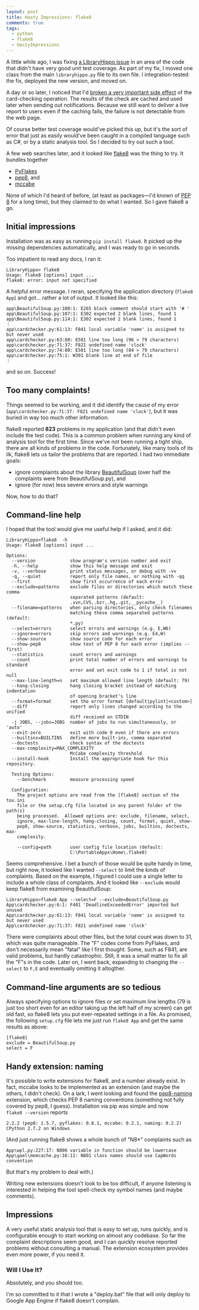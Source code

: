 ```yaml
---
layout: post
title: Hasty Impressions: flake8 
comments: true
tags:
  - python
  - flake8
  - HastyImpressions
---
```


A little while ago, I was fixing [a LibraryHippo issue][originalissue]
in an area of the code that didn't have very good unit test
coverage. As part of my fix, I moved one class from the main
`libraryhippo.py` file to its own file. I integration-tested the fix,
deployed the new version, and moved on.

A day or so later, I noticed that I'd
[broken a very important side effect][missingclock] of the
card-checking operation. The results of the check are cached and used
later when sending out notifications. Because we still want to deliver
a live report to users even if the caching fails, the failure is not
detectable from the web page.

Of course better test coverage would've picked this up, but it's the
sort of error that just as easily would've been caught in a compiled language such as
C#, or by a static analysis tool. So I decided to try out such a tool.

A few web searches later, and it looked like [flake8][flake8] was the
thing to try. It bundles together

* [PyFlakes](https://pypi.python.org/pypi/pyflakes)
* [pep8](https://pypi.python.org/pypi/pep8), and
* [mccabe](https://pypi.python.org/pypi/mccabe)

None of which I'd heard of before, (at least as packages&mdash;I'd
known of [PEP 8](http://legacy.python.org/dev/peps/pep-0008/)  for a
long time), but they claimed to do what I wanted. So I gave
flake8 a go.

## Initial impressions

Installation was as easy as running `pip install flake8`. It picked up
the missing dependencies automatically, and I was ready to go in seconds.

Too impatient to read any docs, I ran it:

<pre><code>LibraryHippo&gt; flake8
Usage: flake8 [options] input ...
flake8: error: input not specified
</code></pre>

A helpful error message. I reran, specifying the application directory
(`flake8 App`) and got&hellip; rather a lot of output. It looked
like this:

<pre><code>app\BeautifulSoup.py:100:1: E265 block comment should start with '# '
app\BeautifulSoup.py:107:1: E302 expected 2 blank lines, found 1
app\BeautifulSoup.py:114:1: E302 expected 2 blank lines, found 1
&vellip;
app\cardchecker.py:61:13: F841 local variable 'name' is assigned to but never used
app\cardchecker.py:63:80: E501 line too long (96 &gt; 79 characters)
app\cardchecker.py:71:37: F821 undefined name 'clock'
app\cardchecker.py:74:80: E501 line too long (84 &gt; 79 characters)
app\cardchecker.py:75:1: W391 blank line at end of file
&vellip;
</code></pre>

and so on. Success!

## Too many complaints!

Things seemed to be working, and it did identify the cause of my error
(`app\cardchecker.py:71:37: F821 undefined name 'clock'`), but it was
buried in way too much other information. 

flake8 reported **823** problems in my application (and that didn't
even include the test code). This is a common problem when running any
kind of analysis tool for the first time. Since we've not been running
a tight ship, there are all kinds of problems in the
code. Fortunately, like many tools of its ilk, flake8 lets us tailor
the problems that are reported. I had two immediate goals:

* ignore complaints about the library 
  [BeautifulSoup](http://www.crummy.com/software/BeautifulSoup/)
  (over half the complaints were from BeautifulSoup.py), and
* ignore (for now) less severe errors and style warnings

Now, how to do that?

## Command-line help

I hoped that the tool would give me useful help if I asked, and it
did:

<pre><code>LibraryHippo&gt;flake8  -h
Usage: flake8 [options] input ...

Options:
  --version             show program's version number and exit
  -h, --help            show this help message and exit
  -v, --verbose         print status messages, or debug with -vv
  -q, --quiet           report only file names, or nothing with -qq
  --first               show first occurrence of each error
  --exclude=patterns    exclude files or directories which match these comma
                        separated patterns (default:
                        .svn,CVS,.bzr,.hg,.git,__pycache__)
  --filename=patterns   when parsing directories, only check filenames
                        matching these comma separated patterns (default:
                        *.py)
  --select=errors       select errors and warnings (e.g. E,W6)
  --ignore=errors       skip errors and warnings (e.g. E4,W)
  --show-source         show source code for each error
  --show-pep8           show text of PEP 8 for each error (implies --first)
  --statistics          count errors and warnings
  --count               print total number of errors and warnings to standard
                        error and set exit code to 1 if total is not null
  --max-line-length=n   set maximum allowed line length (default: 79)
  --hang-closing        hang closing bracket instead of matching indentation
                        of opening bracket's line
  --format=format       set the error format [default|pylint|&lt;custom&gt;]
  --diff                report only lines changed according to the unified
                        diff received on STDIN
  -j JOBS, --jobs=JOBS  number of jobs to run simultaneously, or 'auto'
  --exit-zero           exit with code 0 even if there are errors
  --builtins=BUILTINS   define more built-ins, comma separated
  --doctests            check syntax of the doctests
  --max-complexity=MAX_COMPLEXITY
                        McCabe complexity threshold
  --install-hook        Install the appropriate hook for this repository.

  Testing Options:
    --benchmark         measure processing speed

  Configuration:
    The project options are read from the [flake8] section of the tox.ini
    file or the setup.cfg file located in any parent folder of the path(s)
    being processed.  Allowed options are: exclude, filename, select,
    ignore, max-line-length, hang-closing, count, format, quiet, show-
    pep8, show-source, statistics, verbose, jobs, builtins, doctests, max-
    complexity.

    --config=path       user config file location (default:
                        C:\PortableApps\Home\.flake8)
</code></pre>

Seems comprehensive. I bet a bunch of those would be quite handy
in time, but right now, it looked like I wanted `--select` to limit
the kinds of complaints. Based on the example, I figured I could use a
single letter to include a whole class of complaints. And it looked like
`--exclude` would keep flake8 from examining BeautifulSoup:

<pre><code>LibraryHippo&gt;flake8 App --select=F --exclude=BeautifulSoup.py
App\cardchecker.py:6:1: F401 'DeadlineExceededError' imported but unused
App\cardchecker.py:61:13: F841 local variable 'name' is assigned to but never used
App\cardchecker.py:71:37: F821 undefined name 'clock'
</code></pre>

There were complaints about other files, but the total count was down to
31, which was quite manageable. The "F" codes come from PyFlakes, and
don't necessarily mean "fatal" like I first thought. Some, such as
F841, are valid problems, but hardly catastrophic. Still, it was a
small matter to fix all the "F"s in the code. Later on, I went back,
expanding to changing the `--select` to `F,E` and eventually omitting
it altogther.

## Command-line arguments are so tedious

Always specifying options to ignore files or set maximum line lengths
(79 is just too short even for an editor taking up the left half of my
screen) can get old fast, so flake8 lets you put ever-repeated
settings in a file. As promised, the following `setup.cfg` file lets
me just run `flake8 App` and get the same results as above:

<pre><code class="ini">[flake8]
exclude = BeautifulSoup.py
select = F</code></pre>

## Handy extension: naming

It's possible to write extensions for flake8, and a number already
exist. In fact, mccabe looks to be implemented as an extension (and
maybe the others, I didn't check). On a lark, I went looking and found
the [pep8-naming][naming]
extension, which checks PEP 8 naming conventions (something
not fully covered by pep8, I guess). Installation via pip was simple
and now  
`flake8 --version` reports

<pre><code>2.2.2 (pep8: 1.5.7, pyflakes: 0.8.1, mccabe: 0.2.1, naming: 0.2.2)
CPython 2.7.2 on Windows</code></pre>

(And just running flake8 shows a whole bunch of "N8*"
complaints such as

<pre><code>App\wpl.py:227:17: N806 variable in function should be lowercase
App\gael\memcache.py:16:11: N801 class names should use CapWords convention
</code></pre>

But that's my problem to deal with.)

Writing new extensions doesn't look to be too difficult, if anyone
listening is interested in helping the tool spell-check my symbol
names (and maybe comments).

## Impressions

A very useful static analysis tool that is easy to set up, runs
quickly, and is configurable enough to start working on almost any
codebase. So far the complaint descriptions seem good, and I can
quickly resolve reported problems without consulting a manual. The
extension ecosystem provides even more power, if you need it.

### Will I Use It?

Absolutely, and you should too.

I'm so committed to it that I wrote a "deploy.bat" file that will only
deploy to Google App Engine if flake8 doesn't complain.


[flake8]: https://pypi.python.org/pypi/flake8
[naming]: https://pypi.python.org/pypi/pep8-naming
[missingclock]: https://github.com/LibraryHippo/LibraryHippo/issues/3
[originalissue]: https://github.com/LibraryHippo/LibraryHippo/pull/2
[naming]: https://pypi.python.org/pypi/pep8-naming
